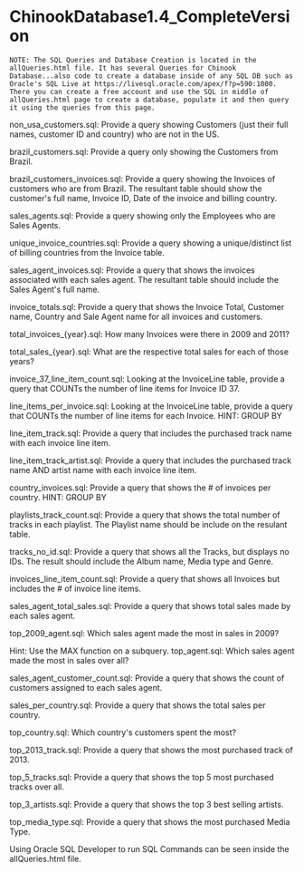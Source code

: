 # ChinookDatabase1.4_CompleteVersion
```
NOTE: The SQL Queries and Database Creation is located in the allQueries.html file. It has several Queries for Chinook Database...also code to create a database inside of any SQL DB such as Oracle's SQL Live at https://livesql.oracle.com/apex/f?p=590:1000. There you can create a free account and use the SQL in middle of allQueries.html page to create a database, populate it and then query it using the queries from this page.
```


non_usa_customers.sql: Provide a query showing Customers (just their full names, customer ID and country) who are not in the US.

brazil_customers.sql: Provide a query only showing the Customers from Brazil.

brazil_customers_invoices.sql: Provide a query showing the Invoices of customers who are from Brazil. The resultant table should show the customer's full name, Invoice ID, Date of the invoice and billing country.

sales_agents.sql: Provide a query showing only the Employees who are Sales Agents.

unique_invoice_countries.sql: Provide a query showing a unique/distinct list of billing countries from the Invoice table.

sales_agent_invoices.sql: Provide a query that shows the invoices associated with each sales agent. The resultant table should include the Sales Agent's full name.

invoice_totals.sql: Provide a query that shows the Invoice Total, Customer name, Country and Sale Agent name for all invoices and customers.

total_invoices_{year}.sql: How many Invoices were there in 2009 and 2011?

total_sales_{year}.sql: What are the respective total sales for each of those years?

invoice_37_line_item_count.sql: Looking at the InvoiceLine table, provide a query that COUNTs the number of line items for Invoice ID 37.

line_items_per_invoice.sql: Looking at the InvoiceLine table, provide a query that COUNTs the number of line items for each Invoice. HINT: GROUP BY

line_item_track.sql: Provide a query that includes the purchased track name with each invoice line item.

line_item_track_artist.sql: Provide a query that includes the purchased track name AND artist name with each invoice line item.

country_invoices.sql: Provide a query that shows the # of invoices per country. HINT: GROUP BY

playlists_track_count.sql: Provide a query that shows the total number of tracks in each playlist. The Playlist name should be include on the resulant table.

tracks_no_id.sql: Provide a query that shows all the Tracks, but displays no IDs. The result should include the Album name, Media type and Genre.

invoices_line_item_count.sql: Provide a query that shows all Invoices but includes the # of invoice line items.

sales_agent_total_sales.sql: Provide a query that shows total sales made by each sales agent.

top_2009_agent.sql: Which sales agent made the most in sales in 2009?

Hint: Use the MAX function on a subquery.
top_agent.sql: Which sales agent made the most in sales over all?

sales_agent_customer_count.sql: Provide a query that shows the count of customers assigned to each sales agent.

sales_per_country.sql: Provide a query that shows the total sales per country.

top_country.sql: Which country's customers spent the most?

top_2013_track.sql: Provide a query that shows the most purchased track of 2013.

top_5_tracks.sql: Provide a query that shows the top 5 most purchased tracks over all.

top_3_artists.sql: Provide a query that shows the top 3 best selling artists.

top_media_type.sql: Provide a query that shows the most purchased Media Type.


Using Oracle SQL Developer to run SQL Commands can be seen inside the allQueries.html file.








